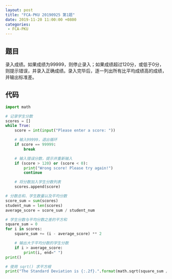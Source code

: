 ```yaml
---
layout: post
title: "FCA-PKU 20190925 第1题"
date: 2019-11-20 11:00:00 +0800
categories: 
 - FCA-PKU
---
```


## 题目

录入成绩。如果成绩为99999，则停止录入；如果成绩超过120分，或低于0分，则提示错误，并录入正确成绩。录入完毕后，逐一列出所有比平均成绩高的成绩，并输出标准差。

<!-- more -->

## 代码

```python
import math

# 记录学生分数
scores = []
while True:
    score = int(input("Please enter a score: "))

    # 输入99999，退出循环
    if score == 99999:
        break

    # 输入错误分数，提示并重新输入
    if (score > 120) or (score < 0):
        print("Wrong score! Please try again!")
        continue

    # 将分数加入学生分数列表
    scores.append(score)

# 分数总和、学生数量以及平均分数
score_sum = sum(scores)
student_num = len(scores)
average_score = score_sum / student_num

# 学生分数与平均分数之差的平方和
square_sum = 0
for i in scores:
    square_sum += (i - average_score) ** 2

    # 输出大于平均分数的学生分数
    if i > average_score:
        print(i, end=" ")
print()

# 使用 sqrt() 求平方根
print("The Standard Deviation is {:.2f}.".format(math.sqrt(square_sum / student_num)))
```
